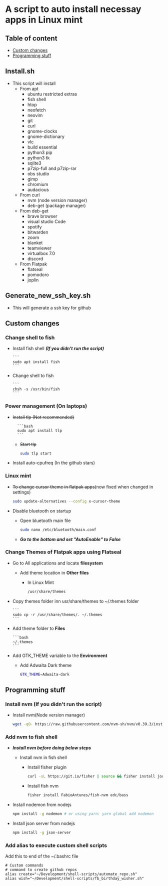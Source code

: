 # A script to auto install necessay apps in Linux mint

## Table of content

* [Custom changes](#custom-changes)
* [Programming stuff](#programming-stuff)

## Install.sh

* This script will install
  * From apt
    * ubuntu restricted extras
    * fish shell
    * htop
    * neofetch
    * neovim
    * git
    * curl
    * gnome-clocks
    * gnome-dictionary
    * vlc
    * build essential
    * python3 pip
    * python3 tk
    * sqlite3
    * p7zip-full and p7zip-rar
    * obs studio
    * gimp
    * chromium
    * audacious
  * From curl
    * nvm (node version manager)
    * deb-get (package manager)  
  * From deb-get
    * brave browser
    * visual studio Code
    * spotify
    * bitwarden
    * zoom
    * blanket
    * teamviewer
    * virtualbox 7.0
    * discord
  * From Flatpak
    * flatseal
    * pomodoro
    * joplin

## Generate_new_ssh_key.sh

* This will generate a ssh key for github

## Custom changes

### Change shell to fish
  
* Install fish shell ***(If you didn't run the script)***

      ```
      sudo apt install fish
      ```

* Change shell to fish

      ```
      chsh -s /usr/bin/fish
      ```

### Power management (On laptops)
  
* ~~Install tlp (Not recommended)~~

        ```bash
        sudo apt install tlp
        ```
  
  * ~~Start tlp~~

      ```bash
      sudo tlp start
      ```

* Install auto-cpufreq  (In the github stars)

### Linux mint  

* ~~To change cursor theme in flatpak apps~~(now fixed when changed in settings)

    ```bash
    sudo update-alternatives --config x-cursor-theme
    ```

* Disable bluetooth on startup

  * Open bluetooth main file

      ```bash
      sudo nano /etc/bluetooth/main.conf
      ```

  * ***Go to the bottom and set "AutoEnable" to False***

### Change Themes of Flatpak apps using Flatseal

* Go to All applications and locate **filesystem**

  * Add theme location in **Other files**

    * In Linux Mint

        ```bash
        /usr/share/themes
        ```

* Copy themes folder inn usr/share/themes to ~/.themes folder

      ```
      sudo cp -r /usr/share/themes/. ~/.themes
      ```

* Add theme folder to **Files**

      ```bash
      ~/.themes
      ```

* Add GTK_THEME variable to the **Environment**

  * Add Adwaita Dark theme

      ```bash
      GTK_THEME=Adwaita-dark
      ```

## Programming stuff

### Install nvm (If you didn't run the script)

* Install nvm(Node version manager)

    ```bash
    wget -qO- https://raw.githubusercontent.com/nvm-sh/nvm/v0.39.3/install.sh | bash  
    ```

### Add nvm to fish shell

* ***Install nvm before doing below steps***

  * Install nvm in fish shell

    * Install fisher plugin

        ```bash
        curl -sL https://git.io/fisher | source && fisher install jorgebucaran/fisher
        ```

    * Install fish nvm

        ```bash
        fisher install FabioAntunes/fish-nvm edc/bass
        ```

* Install nodemon from nodejs

   ```bash
   npm install -g nodemon # or using yarn: yarn global add nodemon
   ```

* Install json server from nodejs

   ```bash
   npm install -g json-server
   ```

### Add alias to execute custom shell scripts

   Add this to end of the ~/.bashrc file

   ```
   # Custom commands
   # command to create github repos
   alias create="~/Development/shell-scripts/automate_repo.sh"
   alias wish="~/Development/shell-scripts/fb_birthday_wisher.sh"
   ```
